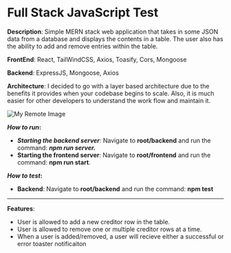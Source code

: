 # Full Stack JavaScript Test

**Description**: Simple MERN stack web application that takes in some JSON data from a database and displays the contents in a table. The user also has the ability to add and remove entries within the table. 

**FrontEnd**: React, TailWindCSS, Axios, Toasify, Cors, Mongoose

**Backend**: ExpressJS, Mongoose, Axios

**Architecture**: I decided to go with a layer based architecture due to the benefits it provides when your codebase begins to scale. Also, it is much easier for other developers to understand the work flow and maintain it.

![My Remote Image](https://i.ibb.co/x5y069V/architecture.png)

***How to run*:**

- ***Starting the backend server**:* Navigate to **root/backend** and run the command: ***npm run server.***
- **Starting the frontend server**: Navigate to **root/frontend** and run the command: **npm run start**.

***How to test*:**

- **Backend**: Navigate to **root/backend** and run the command: **npm test**

---

**Features**:

- User is allowed to add a new creditor row in the table.
- User is allowed to remove one or multiple creditor rows at a time.
- When a user is added/removed, a user will recieve either a successful or error toaster notificaiton
